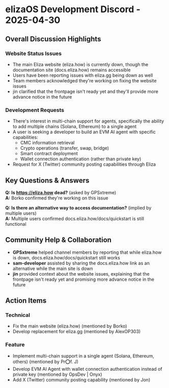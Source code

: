 # elizaOS Development Discord - 2025-04-30

## Overall Discussion Highlights

### Website Status Issues
- The main Eliza website (eliza.how) is currently down, though the documentation site (docs.eliza.how) remains accessible
- Users have been reporting issues with eliza.gg being down as well
- Team members acknowledged they're working on fixing the website issues
- jin clarified that the frontpage isn't ready yet and they'll provide more advance notice in the future

### Development Requests
- There's interest in multi-chain support for agents, specifically the ability to add multiple chains (Solana, Ethereum) to a single agent
- A user is seeking a developer to build an EVM AI agent with specific capabilities:
  - CMC information retrieval
  - Crypto operations (transfer, swap, bridge)
  - Smart contract deployment
  - Wallet connection authentication (rather than private key)
- Request for X (Twitter) community posting capabilities through Eliza

## Key Questions & Answers

**Q: Is https://eliza.how dead?** (asked by GPSxtreme)  
**A:** Borko confirmed they're working on this issue

**Q: Is there an alternative way to access documentation?** (implied by multiple users)  
**A:** Multiple users confirmed docs.eliza.how/docs/quickstart is still functional

## Community Help & Collaboration

- **GPSxtreme** helped channel members by reporting that while eliza.how is down, docs.eliza.how/docs/quickstart still works
- **sam-developer** assisted by sharing the docs.eliza.how link as an alternative while the main site is down
- **jin** provided context about the website issues, explaining that the frontpage isn't ready yet and promising more advance notice in the future

## Action Items

### Technical
- Fix the main website (eliza.how) (mentioned by Borko)
- Develop replacement for eliza.gg (mentioned by AlexOP303)

### Feature
- Implement multi-chain support in a single agent (Solana, Ethereum, others) (mentioned by Pr⭕f. J)
- Develop EVM AI Agent with wallet connection authentication instead of private key (mentioned by OpsDev | Onyx)
- Add X (Twitter) community posting capability (mentioned by Jon)